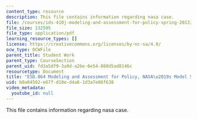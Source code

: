 ```yaml
---
content_type: resource
description: This file contains information regarding nasa case.
file: /courses/ids-410j-modeling-and-assessment-for-policy-spring-2013/b0a04502e67fd10ed4a61d3a7e06f638_MITESD_864S13_NASA_Case.pdf
file_size: 132595
file_type: application/pdf
learning_resource_types: []
license: https://creativecommons.org/licenses/by-nc-sa/4.0/
ocw_type: OCWFile
parent_title: Student Work
parent_type: CourseSection
parent_uid: fd3a5df9-3a9d-a26e-6e54-860d5ad8146c
resourcetype: Document
title: "ESD.864 Modeling and Assessment for Policy, NASA\u2019s Model Standard 1"
uid: b0a04502-e67f-d10e-d4a6-1d3a7e06f638
video_metadata:
  youtube_id: null
---
```

This file contains information regarding nasa case.